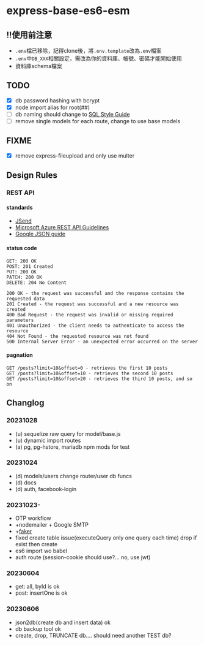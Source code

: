# express-base-es6-esm

## !!使用前注意

- `.env`檔已移除，記得clone後，將`.env.template`改為`.env`檔案
- `.env`中`DB_XXX`相關設定，需改為你的資料庫、帳號、密碼才能開始使用
- 資料庫schema檔案

## TODO

- [x] db password hashing with bcrypt
- [x] node import alias for root(##)
- [ ] db naming should change to [SQL Style Guide](https://www.sqlstyle.guide/zh-tw/)
- [ ] remove single models for each route, change to use base models

## FIXME

- [x] remove express-fileupload and only use multer

## Design Rules

### REST API

#### standards

- [JSend](https://github.com/omniti-labs/jsend)
- [Microsoft Azure REST API Guidelines](https://github.com/microsoft/api-guidelines/blob/vNext/azure/Guidelines.md)
- [Google JSON guide](https://google.github.io/styleguide/jsoncstyleguide.xml)

#### status code

```text
GET: 200 OK
POST: 201 Created
PUT: 200 OK
PATCH: 200 OK
DELETE: 204 No Content
```

```text
200 OK - the request was successful and the response contains the requested data
201 Created - the request was successful and a new resource was created
400 Bad Request - the request was invalid or missing required parameters
401 Unauthorized - the client needs to authenticate to access the resource
404 Not Found - the requested resource was not found
500 Internal Server Error - an unexpected error occurred on the server
```

#### pagnation

```
GET /posts?limit=10&offset=0 - retrieves the first 10 posts
GET /posts?limit=10&offset=10 - retrieves the second 10 posts
GET /posts?limit=10&offset=20 - retrieves the third 10 posts, and so on
```

## Changlog

### 20231028

- (u) sequelize raw query for model/base.js
- (u) dynamic import routes
- (a) pg, pg-hstore, mariadb npm mods for test

### 20231024

- (d) models/users change router/user db funcs
- (d) docs
- (d) auth, facebook-login

### 20231023-

- OTP workflow
- +nodemailer + Google SMTP
- +[faker](https://github.com/faker-js/faker)
- fixed create table issue(executeQuery only one query each time) drop if exist then create
- es6 import wo babel 
- auth route (session-cookie should use?... no, use jwt)

### 20230604

- get: all, byId is ok
- post: insertOne is ok

### 20230606

- json2db(create db and insert data) ok
- db backup tool ok
- create, drop, TRUNCATE db.... should need another TEST db?
